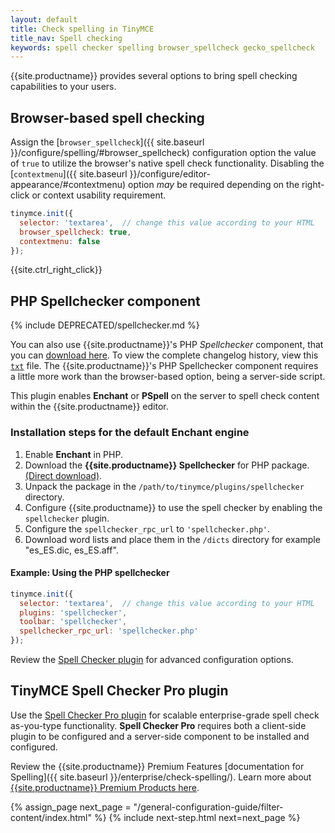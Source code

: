 ```yaml
---
layout: default
title: Check spelling in TinyMCE
title_nav: Spell checking
keywords: spell checker spelling browser_spellcheck gecko_spellcheck
---
```

{{site.productname}} provides several options to bring spell checking capabilities to your users.

## Browser-based spell checking

Assign the [`browser_spellcheck`]({{ site.baseurl }}/configure/spelling/#browser_spellcheck) configuration option the value of `true` to utilize the browser's native spell check functionality. Disabling the [`contextmenu`]({{ site.baseurl }}/configure/editor-appearance/#contextmenu) option _may_ be required depending on the right-click or context usability requirement.

```js
tinymce.init({
  selector: 'textarea',  // change this value according to your HTML
  browser_spellcheck: true,
  contextmenu: false
});
```

{{site.ctrl_right_click}}

## PHP Spellchecker component

{% include DEPRECATED/spellchecker.md %}

You can also use {{site.productname}}'s PHP _Spellchecker_ component, that you can [download here](http://download.moxiecode.com/spellcheckers/tinymce_spellchecker_php_4.0.zip). To view the complete changelog history, view this [`txt`](http://archive.tinymce.com/develop/changelog/?type=phpspell) file. The {{site.productname}}'s PHP Spellchecker component requires a little more work than the browser-based option, being a server-side script.

This plugin enables **Enchant** or **PSpell** on the server to spell check content within the {{site.productname}} editor.

### Installation steps for the default Enchant engine

1. Enable **Enchant** in PHP.
2. Download the **{{site.productname}} Spellchecker** for PHP package. [(Direct download)](http://download.moxiecode.com/spellcheckers/tinymce_spellchecker_php_4.0.zip).
3. Unpack the package in the `/path/to/tinymce/plugins/spellchecker` directory.
4. Configure {{site.productname}} to use the spell checker by enabling the `spellchecker` plugin.
5. Configure the `spellchecker_rpc_url` to `'spellchecker.php'`.
6. Download word lists and place them in the `/dicts` directory for example "es_ES.dic, es_ES.aff".

#### Example: Using the PHP spellchecker

```js
tinymce.init({
  selector: 'textarea',  // change this value according to your HTML
  plugins: 'spellchecker',
  toolbar: 'spellchecker',
  spellchecker_rpc_url: 'spellchecker.php'
});
```

Review the [Spell Checker plugin]({{site.baseurl}}/plugins/opensource/spellchecker/) for advanced configuration options.

## TinyMCE Spell Checker Pro plugin

Use the [Spell Checker Pro plugin]({{site.baseurl}}/plugins/premium/tinymcespellchecker/) for scalable enterprise-grade spell check as-you-type functionality. **Spell Checker Pro** requires both a client-side plugin to be configured and a server-side component to be installed and configured.

Review the {{site.productname}} Premium Features [documentation for Spelling]({{ site.baseurl }}/enterprise/check-spelling/). Learn more about [{{site.productname}} Premium Products here]({{site.pricingpage}}).

{% assign_page next_page = "/general-configuration-guide/filter-content/index.html" %}
{% include next-step.html next=next_page %}
